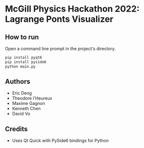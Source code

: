 # McGill Physics Hackathon 2022: Lagrange Ponts Visualizer

## How to run
Open a command line prompt in the project's directory.

```ps
pip install pyqt6
pip install pyside6
python main.py
```

## Authors
- Eric Deng
- Theodore l'Heureux
- Maxime Gagnon
- Kenneth Chen
- David Vo

## Credits
- Uses Qt Quick with PySide6 bindings for Python
